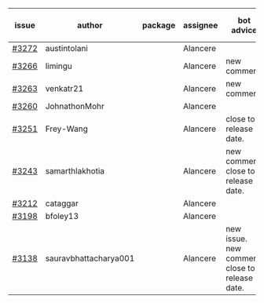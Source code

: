 | issue | author | package | assignee | bot advice | created date of issue | target release date | date from target |
| ------ | ------ | ------ | ------ | ------ | ------ | ------ | :-----: |
| [#3272](https://github.com/Azure/sdk-release-request/issues/3272) | austintolani |  | Alancere |  | 10-12 | 10-28 |  |
| [#3266](https://github.com/Azure/sdk-release-request/issues/3266) | limingu |  | Alancere | new comment. | 10-12 | 10-28 |  |
| [#3263](https://github.com/Azure/sdk-release-request/issues/3263) | venkatr21 |  | Alancere | new comment. | 10-12 | 10-28 |  |
| [#3260](https://github.com/Azure/sdk-release-request/issues/3260) | JohnathonMohr |  | Alancere |  | 10-11 | 10-13 |  |
| [#3251](https://github.com/Azure/sdk-release-request/issues/3251) | Frey-Wang |  | Alancere | close to release date.  | 10-09 | 10-17 | 0 |
| [#3243](https://github.com/Azure/sdk-release-request/issues/3243) | samarthlakhotia |  | Alancere | new comment. close to release date.  | 10-06 | 10-19 | 1 |
| [#3212](https://github.com/Azure/sdk-release-request/issues/3212) | cataggar |  | Alancere |  | 09-26 | 10-31 |  |
| [#3198](https://github.com/Azure/sdk-release-request/issues/3198) | bfoley13 |  | Alancere |  | 09-19 | 10-03 |  |
| [#3138](https://github.com/Azure/sdk-release-request/issues/3138) | sauravbhattacharya001 |  | Alancere | new issue. new comment. close to release date.  | 09-02 | 10-17 | 0 |
